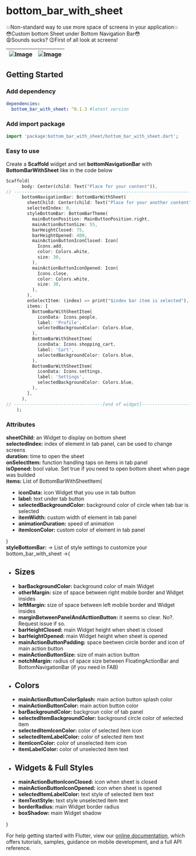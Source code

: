 # bottom_bar_with_sheet

💥Non-standard way to use more space of screens in your application💥<br>
😳Custom bottom Sheet under Bottom Navigation Bar😳<br>
😩Sounds sucks? 😉First of all look at screens!

| ![Image](https://github.com/Frezyx/bottom_bar_with_sheet/blob/master/example/rep_files/example_day_theme.gif?raw=true) | ![Image](https://github.com/Frezyx/bottom_bar_with_sheet/blob/master/example/rep_files/example_night_theme.gif?raw=true) |
| :------------: | :------------: |

## Getting Started

### Add dependency

```yaml
dependencies:
  bottom_bar_with_sheet: ^0.1.3 #latest version
```

### Add import package

```dart
import 'package:bottom_bar_with_sheet/bottom_bar_with_sheet.dart';
```

### Easy to use
Create a **Scaffold** widget and set **bottomNavigationBar** with **BottomBarWithSheet** like in the code below


```dart
Scaffold(
      body: Center(child: Text("Place for your content")),
// -----------------------------------------------------------------------------
      bottomNavigationBar: BottomBarWithSheet(
        sheetChild: Center(child: Text("Place for your another content")),
        selectedIndex: 0,
        styleBottomBar: BottomBarTheme(
          mainButtonPosition: MainButtonPosition.right,
          mainActionButtonSize: 55,
          barHeightClosed: 75,
          barHeightOpened: 400,
          mainActionButtonIconClosed: Icon(
            Icons.add,
            color: Colors.white,
            size: 30,
          ),
          mainActionButtonIconOpened: Icon(
            Icons.close,
            color: Colors.white,
            size: 30,
          ),
        ),
        onSelectItem: (index) => print("$index bar item is selected"),
        items: [
          BottomBarWithSheetItem(
            iconData: Icons.people,
            label: 'Profile',
            selectedBackgroundColor: Colors.blue,
          ),
          BottomBarWithSheetItem(
            iconData: Icons.shopping_cart,
            label: 'Cart',
            selectedBackgroundColor: Colors.blue,
          ),
          BottomBarWithSheetItem(
            iconData: Icons.settings,
            label: 'Settings',
            selectedBackgroundColor: Colors.blue,
          ),
        ],
      ),
// ----------------------------------[end of widget]----------------------------------
    );
```

### Attributes

<strong>sheetChild:</strong> an Widget to display on bottom sheet <br>
<strong>selectedIndex:</strong> index of element in tab panel, can be used to change screens<br>
<strong>duration:</strong> time to open the sheet <br>
<strong>onSelectItem:</strong> function handling taps on items in tab panel <br>
<strong>isOpened:</strong> bool value. Set true if you need to open bottom sheet when page was builded<br>
<strong>items:</strong> List of BottomBarWithSheetItem(
    <ul>
        <li style="margin-left:10px;"><strong>iconData:</strong> icon Widget that you use in tab button</li>
        <li style="margin-left:10px;"><strong>label:</strong> text under tab button</li>
        <li style="margin-left:10px;"><strong>selectedBackgroundColor:</strong> background color of circle when tab bar is selected</li>
        <li style="margin-left:10px;"><strong>itemWidth:</strong> custom width of element in tab panel</li>
        <li style="margin-left:10px;"><strong>animationDuration:</strong> speed of animation</li>
        <li style="margin-left:10px;"><strong>itemIconColor:</strong> custom color of element in tab panel </li>
    </ul>
)<br>
<strong>styleBottomBar:</strong> -> List of style settings to customize your bottom_bar_with_sheet ->(
    <ul>
    <li><h2>Sizes</h2></li>
        <li style="margin-left:10px;"><strong>barBackgroundColor:</strong> background color of main Widget</li>
        <li style="margin-left:10px;"><strong>otherMargin:</strong> size of space between right mobile border and Widget insides</li>
        <li style="margin-left:10px;"><strong>leftMargin:</strong> size of space between left mobile border and Widget insides</li>
        <li style="margin-left:10px;"><strong>marginBetweenPanelAndActtionButton:</strong> it seems so clear. No?. Request issue if so.</li>
        <li style="margin-left:10px;"><strong>barHeightClosed:</strong> main Widget height when sheet is closed</li>
        <li style="margin-left:10px;"><strong>barHeightOpened:</strong> main Widget height when sheet is opened</li>
        <li style="margin-left:10px;"><strong>mainActionButtonPadding:</strong> space beetwen circle border and icon of main action button</li>
        <li style="margin-left:10px;"><strong>mainActionButtonSize:</strong> size of main action button</li>
        <li style="margin-left:10px;"><strong>notchMargin:</strong> radius of space size between FloatingActionBar and BottomNavigationBar (if you need in FAB)</li>
    <li><h2>Colors</h2></li>
        <li style="margin-left:10px;"><strong>mainActionButtonColorSplash:</strong> main action button splash color</li>
        <li style="margin-left:10px;"><strong>mainActionButtonColor:</strong> main action button color</li>
        <li style="margin-left:10px;"><strong>barBackgroundColor:</strong> backgroun color of tab panel</li>
        <li style="margin-left:10px;"><strong>selectedItemBackgroundColor:</strong> background circle color of selected item</li>
        <li style="margin-left:10px;"><strong>selectedItemIconColor:</strong> color of selected item icon</li>
        <li style="margin-left:10px;"><strong>selectedItemLabelColor:</strong> color of selected item text</li>
        <li style="margin-left:10px;"><strong>itemIconColor:</strong> color of unselected item icon</li>
        <li style="margin-left:10px;"><strong>itemLabelColor:</strong> color of unselected item text</li>
    <li><h2>Widgets & Full Styles</h2></li>
        <li style="margin-left:10px;"><strong>mainActionButtonIconClosed:</strong> icon when sheet is closed</li>
        <li style="margin-left:10px;"><strong>mainActionButtonIconOpened:</strong> icon when sheet is opened</li>
        <li style="margin-left:10px;"><strong>selectedItemLabelColor:</strong> text style of selected item text</li>
        <li style="margin-left:10px;"><strong>itemTextStyle:</strong> text style unselected item text</li>
        <li style="margin-left:10px;"><strong>borderRadius:</strong> main Widget border radius</li>
        <li style="margin-left:10px;"><strong>boxShadow:</strong> main Widget shadow</li>
    </ul>
)<br>

For help getting started with Flutter, view our 
[online documentation](https://flutter.dev/docs), which offers tutorials, 
samples, guidance on mobile development, and a full API reference.
